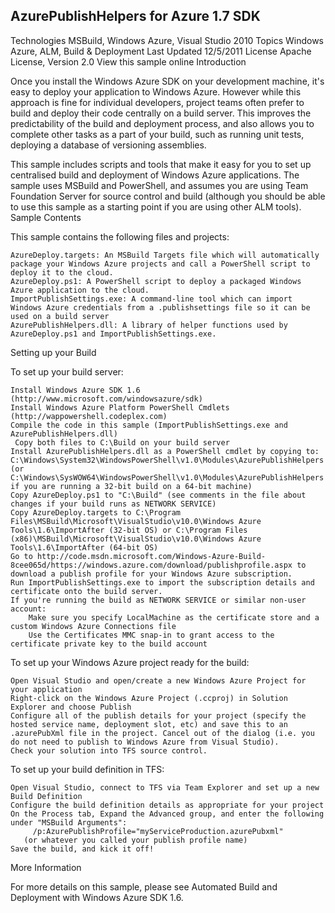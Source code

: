 ## AzurePublishHelpers for Azure 1.7 SDK

Technologies
MSBuild, Windows Azure, Visual Studio 2010
Topics
Windows Azure, ALM, Build & Deployment
Last Updated
12/5/2011
License
Apache License, Version 2.0
View this sample online
Introduction

Once you install the Windows Azure SDK on your development machine, it's easy to deploy your application to Windows Azure. However while this approach is fine for individual developers, project teams often prefer to build and deploy their code centrally on a build server. This improves the predictability of the build and deployment process, and also allows you to complete other tasks as a part of your build, such as running unit tests, deploying a database of versioning assemblies.

This sample includes scripts and tools that make it easy for you to set up centralised build and deployment of Windows Azure applications. The sample uses MSBuild and PowerShell, and assumes you are using Team Foundation Server for source control and build (although you should be able to use this sample as a starting point if you are using other ALM tools).
Sample Contents

This sample contains the following files and projects:

    AzureDeploy.targets: An MSBuild Targets file which will automatically package your Windows Azure projects and call a PowerShell script to deploy it to the cloud.
    AzureDeploy.ps1: A PowerShell script to deploy a packaged Windows Azure application to the cloud.
    ImportPublishSettings.exe: A command-line tool which can import Windows Azure credentials from a .publishsettings file so it can be used on a build server
    AzurePublishHelpers.dll: A library of helper functions used by AzureDeploy.ps1 and ImportPublishSettings.exe. 

Setting up your Build

To set up your build server:

    Install Windows Azure SDK 1.6 (http://www.microsoft.com/windowsazure/sdk)
    Install Windows Azure Platform PowerShell Cmdlets (http://wappowershell.codeplex.com)
    Compile the code in this sample (ImportPublishSettings.exe and AzurePublishHelpers.dll)
     Copy both files to C:\Build on your build server
    Install AzurePublishHelpers.dll as a PowerShell cmdlet by copying to: C:\Windows\System32\WindowsPowerShell\v1.0\Modules\AzurePublishHelpers (or C:\Windows\SysWOW64\WindowsPowerShell\v1.0\Modules\AzurePublishHelpers if you are running a 32-bit build on a 64-bit machine)
    Copy AzureDeploy.ps1 to "C:\Build" (see comments in the file about changes if your build runs as NETWORK SERVICE)
    Copy AzureDeploy.targets to C:\Program Files\MSBuild\Microsoft\VisualStudio\v10.0\Windows Azure Tools\1.6\ImportAfter (32-bit OS) or C:\Program Files (x86)\MSBuild\Microsoft\VisualStudio\v10.0\Windows Azure Tools\1.6\ImportAfter (64-bit OS)
    Go to http://code.msdn.microsoft.com/Windows-Azure-Build-8cee065d/https://windows.azure.com/download/publishprofile.aspx to download a publish profile for your Windows Azure subscription.
    Run ImportPublishSettings.exe to import the subscription details and certificate onto the build server.
    If you're running the build as NETWORK SERVICE or similar non-user account:
        Make sure you specify LocalMachine as the certificate store and a custom Windows Azure Connections file
        Use the Certificates MMC snap-in to grant access to the certificate private key to the build account 

To set up your Windows Azure project ready for the build:

    Open Visual Studio and open/create a new Windows Azure Project for your application
    Right-click on the Windows Azure Project (.ccproj) in Solution Explorer and choose Publish
    Configure all of the publish details for your project (specify the hosted service name, deployment slot, etc) and save this to an .azurePubXml file in the project. Cancel out of the dialog (i.e. you do not need to publish to Windows Azure from Visual Studio).
    Check your solution into TFS source control. 

To set up your build definition in TFS:

    Open Visual Studio, connect to TFS via Team Explorer and set up a new Build Definition
    Configure the build definition details as appropriate for your project
    On the Process tab, Expand the Advanced group, and enter the following under "MSBuild Arguments":
         /p:AzurePublishProfile="myServiceProduction.azurePubxml"
       (or whatever you called your publish profile name)
    Save the build, and kick it off! 

More Information

For more details on this sample, please see Automated Build and Deployment with Windows Azure SDK 1.6.
